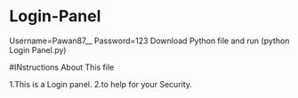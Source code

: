 # Login-Panel
Username=Pawan87__
Password=123
Download Python file and run (python Login Panel.py)

#INstructions About This file 

1.This is a Login panel.
2.to help for your Security.
